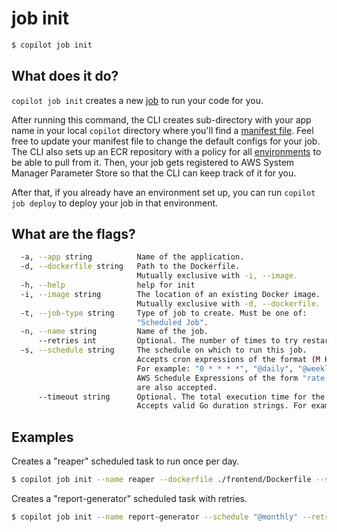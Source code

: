 # job init
```bash
$ copilot job init
```

## What does it do?

`copilot job init` creates a new [job](../concepts/jobs.en.md) to run your code for you. 

After running this command, the CLI creates sub-directory with your app name in your local `copilot` directory where you'll find a [manifest file](../manifest/overview.en.md). Feel free to update your manifest file to change the default configs for your job. The CLI also sets up an ECR repository with a policy for all [environments](../concepts/environments.en.md) to be able to pull from it. Then, your job gets registered to AWS System Manager Parameter Store so that the CLI can keep track of it for you.

After that, if you already have an environment set up, you can run `copilot job deploy` to deploy your job in that environment.

## What are the flags?

```bash
  -a, --app string          Name of the application.
  -d, --dockerfile string   Path to the Dockerfile.
                            Mutually exclusive with -i, --image.
  -h, --help                help for init
  -i, --image string        The location of an existing Docker image.
                            Mutually exclusive with -d, --dockerfile.
  -t, --job-type string     Type of job to create. Must be one of:
                            "Scheduled Job".
  -n, --name string         Name of the job.
      --retries int         Optional. The number of times to try restarting the job on a failure.
  -s, --schedule string     The schedule on which to run this job. 
                            Accepts cron expressions of the format (M H DoM M DoW) and schedule definition strings. 
                            For example: "0 * * * *", "@daily", "@weekly", "@every 1h30m".
                            AWS Schedule Expressions of the form "rate(10 minutes)" or "cron(0 12 L * ? 2021)"
                            are also accepted.
      --timeout string      Optional. The total execution time for the task, including retries.
                            Accepts valid Go duration strings. For example: "2h", "1h30m", "900s".
```

## Examples

 Creates a "reaper" scheduled task to run once per day.
```bash
$ copilot job init --name reaper --dockerfile ./frontend/Dockerfile --schedule "@daily"
```
Creates a "report-generator" scheduled task with retries.
```bash
$ copilot job init --name report-generator --schedule "@monthly" --retries 3 --timeout 900s
```
